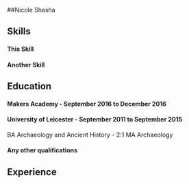##Nicole Shasha

<!-- A sentence about who and what you are. Then a sentence about what you've achieved. And then a sentence about what you're looking for: what you would ideally be doing, with whom and in what environment. -->

## Skills

#### This Skill

<!-- Descriptive paragraph of how capable you are at this skill and, if relevant, how it has developed.

- Experience
- Achievements
- Evidence -->

#### Another Skill

<!-- Descriptive paragraph of how capable you are at this skill and, if relevant, how it has developed.

- I achieved A during my work at B (job, or otherwise)
- I contributed to the growth of X while doing Y (job, or otherwise)
- I built this, made this, broke this, fixed this, etc.
- A link to some on-line evidence (blogs, videos, articles, etc.) -->

## Education

#### Makers Academy - September 2016 to December 2016

<!-- - Curiosity and hungry passion for code
- Independent learner and problem-solver
- OOP, TDD, SOLID, MVC, DDD
- Software Craftsmanship
- Ruby, Rails, Javascript, Node.js, Angular.js
- Rspec, Jasmine, Mocha -->

#### University of Leicester - September 2011 to September 2015

BA Archaeology and Ancient History - 2:1
MA Archaeology
<!-- - Subject, any specialisms
- Grade
- Other cool stuff -->

#### Any other qualifications

## Experience

<!-- **Company Name** (start_date to end_date)    
*Your job title*  
**Company Name** (start_date to end_date)   
*Your job title*   -->
